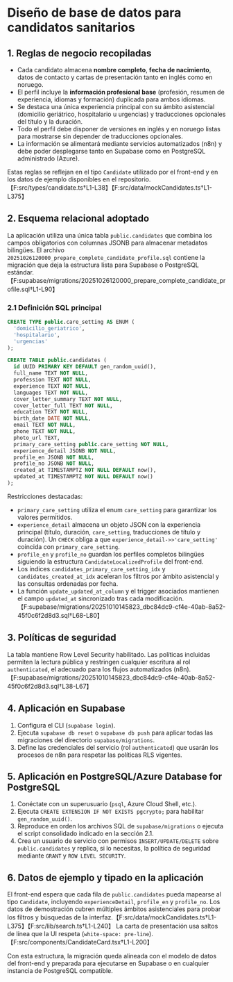 # Diseño de base de datos para candidatos sanitarios

## 1. Reglas de negocio recopiladas
- Cada candidato almacena **nombre completo**, **fecha de nacimiento**, datos de contacto y cartas de presentación tanto en inglés como en noruego.
- El perfil incluye la **información profesional base** (profesión, resumen de experiencia, idiomas y formación) duplicada para ambos idiomas.
- Se destaca una única experiencia principal con su ámbito asistencial (domicilio geriátrico, hospitalario u urgencias) y traducciones opcionales del título y la duración.
- Todo el perfil debe disponer de versiones en inglés y en noruego listas para mostrarse sin depender de traducciones opcionales.
- La información se alimentará mediante servicios automatizados (n8n) y debe poder desplegarse tanto en Supabase como en PostgreSQL administrado (Azure).

Estas reglas se reflejan en el tipo `Candidate` utilizado por el front-end y en los datos de ejemplo disponibles en el repositorio.【F:src/types/candidate.ts†L1-L38】【F:src/data/mockCandidates.ts†L1-L375】

## 2. Esquema relacional adoptado
La aplicación utiliza una única tabla `public.candidates` que combina los campos obligatorios con columnas JSONB para almacenar metadatos bilingües. El archivo `20251026120000_prepare_complete_candidate_profile.sql` contiene la migración que deja la estructura lista para Supabase o PostgreSQL estándar.【F:supabase/migrations/20251026120000_prepare_complete_candidate_profile.sql†L1-L90】

### 2.1 Definición SQL principal
```sql
CREATE TYPE public.care_setting AS ENUM (
  'domicilio_geriatrico',
  'hospitalario',
  'urgencias'
);

CREATE TABLE public.candidates (
  id UUID PRIMARY KEY DEFAULT gen_random_uuid(),
  full_name TEXT NOT NULL,
  profession TEXT NOT NULL,
  experience TEXT NOT NULL,
  languages TEXT NOT NULL,
  cover_letter_summary TEXT NOT NULL,
  cover_letter_full TEXT NOT NULL,
  education TEXT NOT NULL,
  birth_date DATE NOT NULL,
  email TEXT NOT NULL,
  phone TEXT NOT NULL,
  photo_url TEXT,
  primary_care_setting public.care_setting NOT NULL,
  experience_detail JSONB NOT NULL,
  profile_en JSONB NOT NULL,
  profile_no JSONB NOT NULL,
  created_at TIMESTAMPTZ NOT NULL DEFAULT now(),
  updated_at TIMESTAMPTZ NOT NULL DEFAULT now()
);
```

Restricciones destacadas:
- `primary_care_setting` utiliza el enum `care_setting` para garantizar los valores permitidos.
- `experience_detail` almacena un objeto JSON con la experiencia principal (título, duración, `care_setting`, traducciones de título y duración). Un `CHECK` obliga a que `experience_detail->>'care_setting'` coincida con `primary_care_setting`.
- `profile_en` y `profile_no` guardan los perfiles completos bilingües siguiendo la estructura `CandidateLocalizedProfile` del front-end.
- Los índices `candidates_primary_care_setting_idx` y `candidates_created_at_idx` aceleran los filtros por ámbito asistencial y las consultas ordenadas por fecha.
- La función `update_updated_at_column` y el trigger asociados mantienen el campo `updated_at` sincronizado tras cada modificación.【F:supabase/migrations/20251010145823_dbc84dc9-cf4e-40ab-8a52-45f0c6f2d8d3.sql†L68-L80】

## 3. Políticas de seguridad
La tabla mantiene Row Level Security habilitado. Las políticas incluidas permiten la lectura pública y restringen cualquier escritura al rol `authenticated`, el adecuado para los flujos automatizados (n8n).【F:supabase/migrations/20251010145823_dbc84dc9-cf4e-40ab-8a52-45f0c6f2d8d3.sql†L38-L67】

## 4. Aplicación en Supabase
1. Configura el CLI (`supabase login`).
2. Ejecuta `supabase db reset` o `supabase db push` para aplicar todas las migraciones del directorio `supabase/migrations`.
3. Define las credenciales del servicio (rol `authenticated`) que usarán los procesos de n8n para respetar las políticas RLS vigentes.

## 5. Aplicación en PostgreSQL/Azure Database for PostgreSQL
1. Conéctate con un superusuario (`psql`, Azure Cloud Shell, etc.).
2. Ejecuta `CREATE EXTENSION IF NOT EXISTS pgcrypto;` para habilitar `gen_random_uuid()`.
3. Reproduce en orden los archivos SQL de `supabase/migrations` o ejecuta el script consolidado indicado en la sección 2.1.
4. Crea un usuario de servicio con permisos `INSERT/UPDATE/DELETE` sobre `public.candidates` y replica, si lo necesitas, la política de seguridad mediante `GRANT` y `ROW LEVEL SECURITY`.

## 6. Datos de ejemplo y tipado en la aplicación
El front-end espera que cada fila de `public.candidates` pueda mapearse al tipo `Candidate`, incluyendo `experienceDetail`, `profile_en` y `profile_no`. Los datos de demostración cubren múltiples ámbitos asistenciales para probar los filtros y búsquedas de la interfaz.【F:src/data/mockCandidates.ts†L1-L375】【F:src/lib/search.ts†L1-L240】 La carta de presentación usa saltos de línea que la UI respeta (`white-space: pre-line`).【F:src/components/CandidateCard.tsx†L1-L200】

Con esta estructura, la migración queda alineada con el modelo de datos del front-end y preparada para ejecutarse en Supabase o en cualquier instancia de PostgreSQL compatible.
